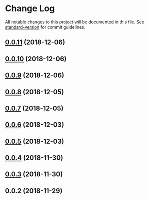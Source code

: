 # Change Log

All notable changes to this project will be documented in this file. See [standard-version](https://github.com/conventional-changelog/standard-version) for commit guidelines.

<a name="0.0.11"></a>
## [0.0.11](https://github.com/Hokkaidosunny/build-my-package/compare/v0.0.10...v0.0.11) (2018-12-06)



<a name="0.0.10"></a>
## [0.0.10](https://github.com/Hokkaidosunny/build-my-package/compare/v0.0.9...v0.0.10) (2018-12-06)



<a name="0.0.9"></a>
## [0.0.9](https://github.com/Hokkaidosunny/build-my-package/compare/v0.0.8...v0.0.9) (2018-12-06)



<a name="0.0.8"></a>
## [0.0.8](https://github.com/Hokkaidosunny/build-my-package/compare/v0.0.7...v0.0.8) (2018-12-05)



<a name="0.0.7"></a>
## [0.0.7](https://github.com/Hokkaidosunny/build-my-package/compare/v0.0.6...v0.0.7) (2018-12-05)



<a name="0.0.6"></a>
## [0.0.6](https://github.com/Hokkaidosunny/build-my-package/compare/v0.0.5...v0.0.6) (2018-12-03)



<a name="0.0.5"></a>
## [0.0.5](https://github.com/Hokkaidosunny/build-my-package/compare/v0.0.4...v0.0.5) (2018-12-03)



<a name="0.0.4"></a>
## [0.0.4](https://github.com/Hokkaidosunny/build-my-package/compare/v0.0.3...v0.0.4) (2018-11-30)



<a name="0.0.3"></a>
## [0.0.3](https://github.com/Hokkaidosunny/build-my-package/compare/v0.0.2...v0.0.3) (2018-11-30)



<a name="0.0.2"></a>
## 0.0.2 (2018-11-29)
